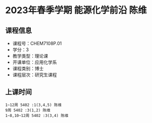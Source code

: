 # 2023年春季学期 能源化学前沿 陈维






## 课程信息

- 课程号：CHEM7108P.01
- 学分：3
- 教学类型：理论课
- 开课单位：应用化学系
- 课程类别：博士
- 课程层次：研究生课程

## 上课时间

```
1~12周 5402 :1(3,4,5) 陈维
9周 5402 :3(1,2) 陈维
1~8,10~12周 5402 :3(3,4) 陈维
```


